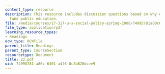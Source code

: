 ```yaml
---
content_type: resource
description: This resource includes discussion questions based on why do countries
  fund public education.
file: /media/courses/17-317-u-s-social-policy-spring-2006/74995781a80c6301a4f68c3b820dcee9_22.pdf
file_type: application/pdf
learning_resource_types:
- Readings
ocw_type: OCWFile
parent_title: Readings
parent_type: CourseSection
resourcetype: Document
title: 22.pdf
uid: 74995781-a80c-6301-a4f6-8c3b820dcee9
---
```

